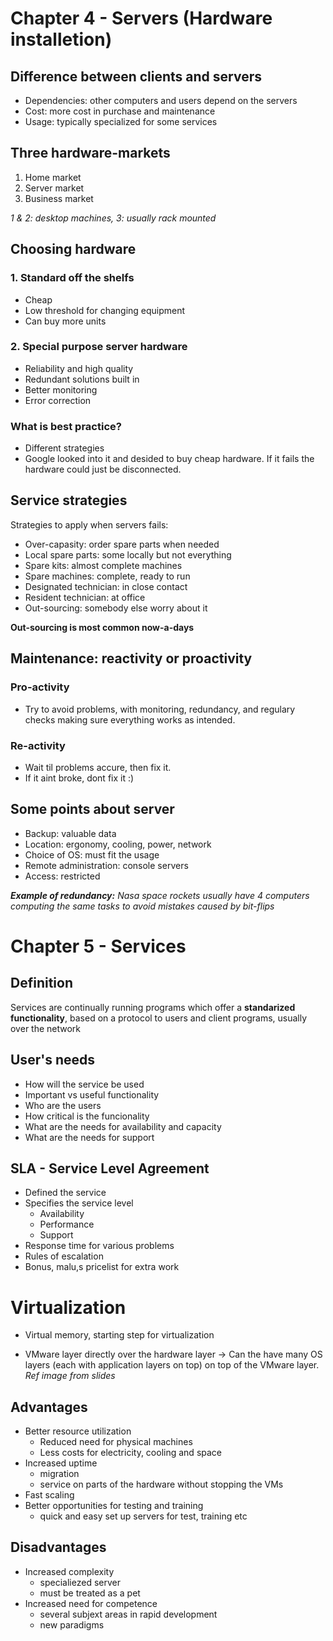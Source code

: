 # Chapter 4 - Servers (Hardware installetion)

## Difference between clients and servers

- Dependencies: other computers and users depend on the servers
- Cost: more cost in purchase and maintenance
- Usage: typically specialized for some services

## Three hardware-markets

1. Home market
2. Server market
3. Business market

_1 & 2: desktop machines, 3: usually rack mounted_

## Choosing hardware

### 1. Standard off the shelfs

- Cheap
- Low threshold for changing equipment
- Can buy more units

### 2. Special purpose server hardware

- Reliability and high quality
- Redundant solutions built in
- Better monitoring
- Error correction

### What is best practice?

- Different strategies
- Google looked into it and desided to buy cheap hardware. If it fails the hardware could just be
  disconnected.

## Service strategies

Strategies to apply when servers fails:

- Over-capasity: order spare parts when needed
- Local spare parts: some locally but not everything
- Spare kits: almost complete machines
- Spare machines: complete, ready to run
- Designated technician: in close contact
- Resident technician: at office
- Out-sourcing: somebody else worry about it

**Out-sourcing is most common now-a-days**

## Maintenance: reactivity or proactivity

### Pro-activity

- Try to avoid problems, with monitoring, redundancy, and regulary checks making sure everything works as intended.

### Re-activity

- Wait til problems accure, then fix it.
- If it aint broke, dont fix it :)

## Some points about server

- Backup: valuable data
- Location: ergonomy, cooling, power, network
- Choice of OS: must fit the usage
- Remote administration: console servers
- Access: restricted

_**Example of redundancy:** Nasa space rockets usually have 4 computers computing the same tasks to avoid mistakes caused by bit-flips_

# Chapter 5 - Services

## Definition

Services are continually running programs which offer a **standarized functionality**, based on a protocol to users and client programs, usually over the network

## User's needs

- How will the service be used
- Important vs useful functionality
- Who are the users
- How critical is the funcionality
- What are the needs for availability and capacity
- What are the needs for support

## SLA - Service Level Agreement

- Defined the service
- Specifies the service level
  - Availability
  - Performance
  - Support
- Response time for various problems
- Rules of escalation
- Bonus, malu,s pricelist for extra work

# Virtualization

- Virtual memory, starting step for virtualization

- VMware layer directly over the hardware layer -> Can the have many OS layers (each with application layers on top) on top of the VMware layer. _Ref image from slides_

## Advantages

- Better resource utilization
  - Reduced need for physical machines
  - Less costs for electricity, cooling and space
- Increased uptime
  - migration
  - service on parts of the hardware without stopping the VMs
- Fast scaling
- Better opportunities for testing and training
  - quick and easy set up servers for test, training etc

## Disadvantages

- Increased complexity
  - specialiezed server
  - must be treated as a pet
- Increased need for competence
  - several subjext areas in rapid development
  - new paradigms
